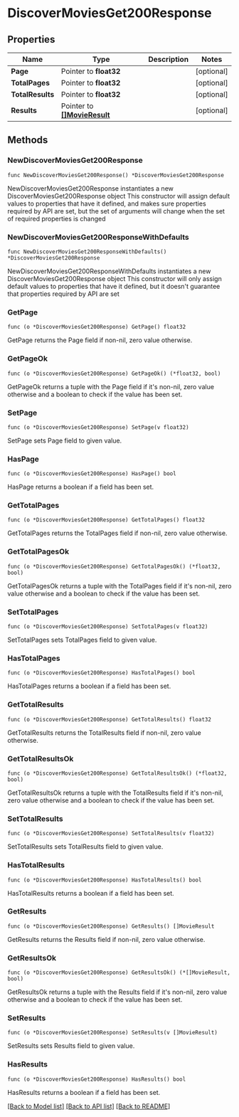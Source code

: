 # DiscoverMoviesGet200Response

## Properties

Name | Type | Description | Notes
------------ | ------------- | ------------- | -------------
**Page** | Pointer to **float32** |  | [optional] 
**TotalPages** | Pointer to **float32** |  | [optional] 
**TotalResults** | Pointer to **float32** |  | [optional] 
**Results** | Pointer to [**[]MovieResult**](MovieResult.md) |  | [optional] 

## Methods

### NewDiscoverMoviesGet200Response

`func NewDiscoverMoviesGet200Response() *DiscoverMoviesGet200Response`

NewDiscoverMoviesGet200Response instantiates a new DiscoverMoviesGet200Response object
This constructor will assign default values to properties that have it defined,
and makes sure properties required by API are set, but the set of arguments
will change when the set of required properties is changed

### NewDiscoverMoviesGet200ResponseWithDefaults

`func NewDiscoverMoviesGet200ResponseWithDefaults() *DiscoverMoviesGet200Response`

NewDiscoverMoviesGet200ResponseWithDefaults instantiates a new DiscoverMoviesGet200Response object
This constructor will only assign default values to properties that have it defined,
but it doesn't guarantee that properties required by API are set

### GetPage

`func (o *DiscoverMoviesGet200Response) GetPage() float32`

GetPage returns the Page field if non-nil, zero value otherwise.

### GetPageOk

`func (o *DiscoverMoviesGet200Response) GetPageOk() (*float32, bool)`

GetPageOk returns a tuple with the Page field if it's non-nil, zero value otherwise
and a boolean to check if the value has been set.

### SetPage

`func (o *DiscoverMoviesGet200Response) SetPage(v float32)`

SetPage sets Page field to given value.

### HasPage

`func (o *DiscoverMoviesGet200Response) HasPage() bool`

HasPage returns a boolean if a field has been set.

### GetTotalPages

`func (o *DiscoverMoviesGet200Response) GetTotalPages() float32`

GetTotalPages returns the TotalPages field if non-nil, zero value otherwise.

### GetTotalPagesOk

`func (o *DiscoverMoviesGet200Response) GetTotalPagesOk() (*float32, bool)`

GetTotalPagesOk returns a tuple with the TotalPages field if it's non-nil, zero value otherwise
and a boolean to check if the value has been set.

### SetTotalPages

`func (o *DiscoverMoviesGet200Response) SetTotalPages(v float32)`

SetTotalPages sets TotalPages field to given value.

### HasTotalPages

`func (o *DiscoverMoviesGet200Response) HasTotalPages() bool`

HasTotalPages returns a boolean if a field has been set.

### GetTotalResults

`func (o *DiscoverMoviesGet200Response) GetTotalResults() float32`

GetTotalResults returns the TotalResults field if non-nil, zero value otherwise.

### GetTotalResultsOk

`func (o *DiscoverMoviesGet200Response) GetTotalResultsOk() (*float32, bool)`

GetTotalResultsOk returns a tuple with the TotalResults field if it's non-nil, zero value otherwise
and a boolean to check if the value has been set.

### SetTotalResults

`func (o *DiscoverMoviesGet200Response) SetTotalResults(v float32)`

SetTotalResults sets TotalResults field to given value.

### HasTotalResults

`func (o *DiscoverMoviesGet200Response) HasTotalResults() bool`

HasTotalResults returns a boolean if a field has been set.

### GetResults

`func (o *DiscoverMoviesGet200Response) GetResults() []MovieResult`

GetResults returns the Results field if non-nil, zero value otherwise.

### GetResultsOk

`func (o *DiscoverMoviesGet200Response) GetResultsOk() (*[]MovieResult, bool)`

GetResultsOk returns a tuple with the Results field if it's non-nil, zero value otherwise
and a boolean to check if the value has been set.

### SetResults

`func (o *DiscoverMoviesGet200Response) SetResults(v []MovieResult)`

SetResults sets Results field to given value.

### HasResults

`func (o *DiscoverMoviesGet200Response) HasResults() bool`

HasResults returns a boolean if a field has been set.


[[Back to Model list]](../README.md#documentation-for-models) [[Back to API list]](../README.md#documentation-for-api-endpoints) [[Back to README]](../README.md)


